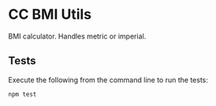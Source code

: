 CC BMI Utils
============

BMI calculator. Handles metric or imperial.


Tests
-----

Execute the following from the command line to run the tests:

    npm test